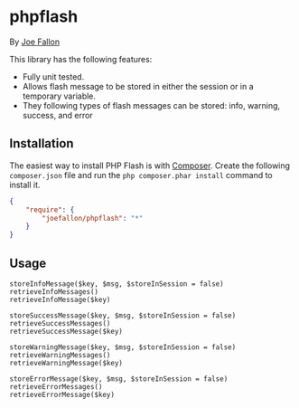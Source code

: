 # phpflash

By [Joe Fallon](http://blog.joefallon.net) 

This library has the following features:

*   Fully unit tested.
*   Allows flash message to be stored in either the session or in a temporary
    variable.
*   They following types of flash messages can be stored: info, warning, 
    success, and error

## Installation

The easiest way to install PHP Flash is with
[Composer](https://getcomposer.org/). Create the following `composer.json` file
and run the `php composer.phar install` command to install it.

```json
{
    "require": {
        "joefallon/phpflash": "*"
    }
}
```

## Usage

```
storeInfoMessage($key, $msg, $storeInSession = false)
retrieveInfoMessages()
retrieveInfoMessage($key)

storeSuccessMessage($key, $msg, $storeInSession = false)
retrieveSuccessMessages()
retrieveSuccessMessage($key)

storeWarningMessage($key, $msg, $storeInSession = false)
retrieveWarningMessages()
retrieveWarningMessage($key)

storeErrorMessage($key, $msg, $storeInSession = false)
retrieveErrorMessages()
retrieveErrorMessage($key)
```
